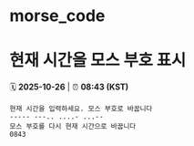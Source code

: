 # morse_code
# 현재 시간을 모스 부호 표시
<!-- MORSE_TIME_START -->
🗓️ **2025-10-26** | ⏰ **08:43 (KST)**

```
현재 시간을 입력하세요. 모스 부호로 바꿉니다
----- ---.. ....- ...--
모스 부호를 다시 현재 시간으로 바꿉니다
0843
```
<!-- MORSE_TIME_END -->
